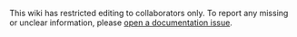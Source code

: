This wiki has restricted editing to collaborators only. To report any missing or unclear information, please [open a documentation issue](https://github.com/AprilSylph/XKit-Rewritten/issues/new?assignees=&labels=documentation&template=documentation_issue.yml).